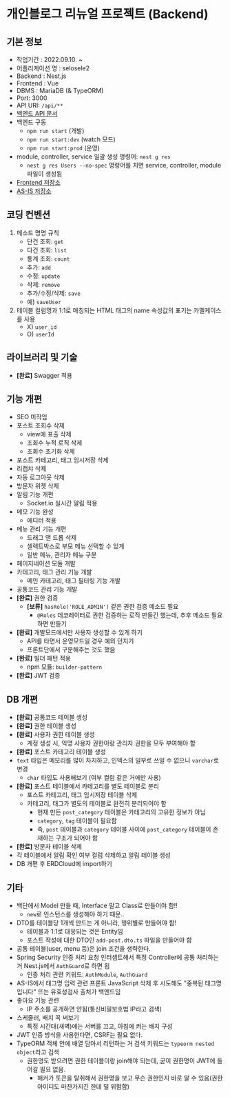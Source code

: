 # 개인블로그 리뉴얼 프로젝트 (Backend)

## 기본 정보

- 작업기간 : 2022.09.10. ~
- 어플리케이션 명 : selosele2
- Backend : Nest.js
- Frontend : Vue
- DBMS : MariaDB (& TypeORM)
- Port: 3000
- API URI: ```/api/**```
- [백엔드 API 문서](http://localhost:3000/api-docs)
- 백엔드 구동
  - ```npm run start``` (개발)
  - ```npm run start:dev``` (watch 모드)
  - ```npm run start:prod``` (운영)
- module, controller, service 일괄 생성 명령어: ```nest g res```
  - ```nest g res Users --no-spec``` 명령어를 치면 service, controller, module 파일이 생성됨
- [Frontend 저장소](https://github.com/selosele/selosele2-frontend)
- [AS-IS 저장소](https://github.com/selosele/devblog)

## 코딩 컨벤션

1. 메소드 명명 규칙
   - 단건 조회: ```get```
   - 다건 조회: ```list```
   - 통계 조회: ```count```
   - 추가: ```add```
   - 수정: ```update```
   - 삭제: ```remove```
   - 추가/수정/삭제: ```save```
   - 예) ```saveUser```
2. 테이블 컬럼명과 1:1로 매칭되는 HTML 태그의 name 속성값의 표기는 카멜케이스를 사용
   - X) ```user_id```
   - O) ```userId```

## 라이브러리 및 기술

- **[완료]** Swagger 적용

## 기능 개편

- SEO 미작업
- 포스트 조회수 삭제
  - view에 표출 삭제
  - 조회수 누적 로직 삭제
  - 조회수 초기화 삭제
- 포스트 카테고리, 태그 임시저장 삭제
- 리캡챠 삭제
- 자동 로그아웃 삭제
- 방문자 위젯 삭제
- 알림 기능 개편
  - Socket.io 실시간 알림 적용
- 메모 기능 완성
  - 에디터 적용
- 메뉴 관리 기능 개편
  - 드래그 앤 드롭 삭제
  - 셀렉트박스로 부모 메뉴 선택할 수 있게
  - 일반 메뉴, 관리자 메뉴 구분
- 페이지네이션 모듈 개발
- 카테고리, 태그 관리 기능 개발
  - 메인 카테고리, 태그 필터링 기능 개발
- 공통코드 관리 기능 개발
- **[완료]** 권한 검증
  - **[보류]** ```hasRole('ROLE_ADMIN')``` 같은 권한 검증 메소드 필요
    - ```@Roles``` 데코레이터로 권한 검증하는 로직 만들긴 했는데, 추후 메소드 필요하면 만들기
- **[완료]** 개발모드에서만 사용자 생성할 수 있게 하기
  - API를 타면서 운영모드일 경우 예외 던지기
  - 프론트단에서 구분해주는 것도 했음
- **[완료]** 빌더 패턴 적용
  - npm 모듈: ```builder-pattern```
- **[완료]** JWT 검증

## DB 개편

- **[완료]** 공통코드 테이블 생성
- **[완료]** 권한 테이블 생성
- **[완료]** 사용자 권한 테이블 생성
  - 계정 생성 시, 익명 사용자 권한이랑 관리자 권한을 모두 부여해야 함
- **[완료]** 포스트 카테고리 테이블 생성
- ```text``` 타입은 메모리를 많이 차지하고, 인덱스의 일부로 쓰일 수 없으니 ```varchar```로 변경
  - ```char``` 타입도 사용해보기 (여부 컬럼 같은 거에만 사용)
- **[완료]** 포스트 테이블에서 카테고리를 별도 테이블로 분리
  - 포스트 카테고리, 태그 임시저장 테이블 삭제
  - 카테고리, 태그가 별도의 테이블로 완전히 분리되어야 함
    - 현재 만든 ```post_category``` 테이블은 카테고리의 고유한 정보가 아님
    - ```category```, ```tag``` 테이블이 필요함
    - 즉, ```post``` 테이블과 ```category``` 테이블 사이에 ```post_category``` 테이블이 존재하는 구조가 되어야 함
- **[완료]** 방문자 테이블 삭제
- 각 테이블에서 알림 확인 여부 컬럼 삭제하고 알림 테이블 생성
- DB 개편 후 ERDCloud에 import하기

## 기타

- 백단에서 Model 만들 때, Interface 말고 Class로 만들어야 함!!
  - ```new```로 인스턴스를 생성해야 하기 때문..
- DTO를 테이블당 1개씩 만드는 게 아니라, 행위별로 만들어야 함!
  - 테이블과 1:1로 대응되는 것은 Entity임
  - 포스트 작성에 대한 DTO인 ```add-post.dto.ts``` 파일을 만들어야 함
- 공통 테이블(user, menu 등)은 join 조건을 생략한다.
- Spring Security 인증 처리 요청 인터셉트해서 특정 Controller에 공통 처리하는 거 Nest.js에서 ```AuthGuard```로 하면 됨
  - 인증 처리 관련 키워드: ```AuthModule```, ```AuthGuard```
- AS-IS에서 태그명 입력 관련 프론트 JavaScript 삭제 후 시도해도 "중복된 태그명입니다" 뜨는 유효성검사 출처가 백엔드임
- 좋아요 기능 관련
  - IP 주소를 공개하면 안됨(통신비밀보호법 IP라고 검색)
- 스케줄러, 배치 꼭 써보기
  - 특정 시간대(새벽)에는 서버를 끄고, 아침에 켜는 배치 구성
- JWT 인증 방식을 사용한다면, CSRF는 필요 없다.
- TypeORM 객체 안에 배열 담아서 리턴하는 거 검색 키워드는 ```typeorm nested object```라고 검색
  - 권한명도 받으려면 권한 테이블이랑 join해야 되는데, 굳이 권한명이 JWT에 들어갈 필요 없음.
    - 해커가 토큰을 탈취해서 권한명을 보고 무슨 권한인지 바로 알 수 있음(권한 아이디도 마찬가지긴 한데 덜 위험함)
